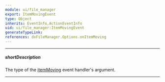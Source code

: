 ```yaml
---
module: ui/file_manager
export: ItemMovingEvent
type: Object
inherits: EventInfo,ActionEventInfo
uid: ui/file_manager:ItemMovingEvent
generateTypeLink: 
references: dxFileManager.Options.onItemMoving
---
```

---
##### shortDescription
The type of the [itemMoving]({basewidgetpath}/Events/#itemMoving) event handler's argument.

---
<!-- Description goes here -->